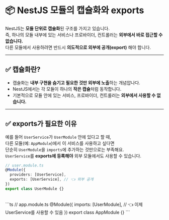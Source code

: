 # 📦 NestJS 모듈의 캡슐화와 exports
NestJS는 **모듈 단위로 캡슐화**된 구조를 가지고 있습니다.<br>
즉, 하나의 모듈 내부에 있는 서비스나 프로바이더, 컨트롤러는 **외부에서 바로 접근할 수 없습니다.**<br>
다른 모듈에서 사용하려면 반드시 **의도적으로 외부에 공개(export)** 해야 합니다.<br>

---

## ✅ 캡슐화란?
- 캡슐화는 **내부 구현을 숨기고 필요한 것만 외부에 노출**하는 개념압나다.<br>
- NestJS에서는 각 모듈이 하나의 **작은 캡슐**처럼 동작합니다.<br>
- 기본적으로 모듈 안에 있는 서비스, 프로바이더, 컨트롤러는 **외부에서 사용할 수 없습니다.**<br>

---

## ✅ exports가 필요한 이유
예를 들어 `UserService`가 `UserModule` 안에 있다고 할 때,<br>
다른 모듈(예: `AppModule`)에서 이 서비스를 사용하고 싶다면<br>
단순히 `UserModule`을 `imports`에 추가하는 것만으로는 부족해요.<br>
`UserService`를 **exports에 등록해야** 외부 모듈에서도 사용할 수 있습니다.<br>
```ts 
// user.module.ts
@Module({
  providers: [UserService],
  exports: [UserService], // 👈 외부 공개
})
export class UserModule {}
```
<br>
```ts 
// app.module.ts
@Module({
  imports: [UserModule], // 👈 이제 UserService를 사용할 수 있음
})
export class AppModule {}
```
